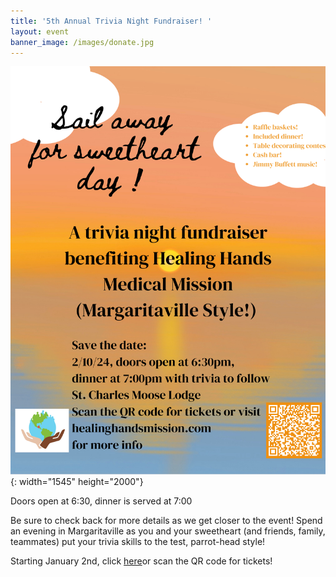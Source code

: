 ```yaml
---
title: '5th Annual Trivia Night Fundraiser! '
layout: event
banner_image: /images/donate.jpg
---
```

![](/uploads/sail-away-for-sweetheart-day-w-eventbrite-qr-code-updated-1-1.png){: width="1545" height="2000"}

Doors open at 6:30, dinner is served at 7:00

Be sure to check back for more details as we get closer to the event! Spend an evening in Margaritaville as you and your sweetheart (and friends, family, teammates) put your trivia skills to the test, parrot-head style!

Starting January 2nd, click [here](https://www.eventbrite.com/e/healing-hands-medical-mission-5th-annual-trivia-night-tickets-776270494947)or scan the QR code for tickets!